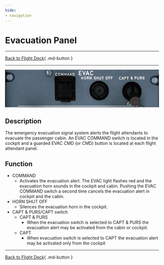 ```yaml
---
hide:
- navigation
---
```


# Evacuation Panel

---

[Back to Flight Deck](../index.md){ .md-button }

---

![Evacuation Panel](../../../assets/a32nx-briefing/overhead-panel/Evacuation.jpg "Evacuation Panel")

## Description

The emergency evacuation signal system alerts the flight attendants to evacuate the passenger cabin. An EVAC COMMAND switch is located in the cockpit and a guarded EVAC CMD (or CMD) button is located at each flight attendant panel.

## Function

- COMMAND
    - Activates the evacuation alert. The EVAC light flashes red and the evacuation horn sounds in the cockpit and cabin. Pushing the EVAC COMMAND switch a second time cancels the evacuation alert in cockpit and the cabin.
- HORN SHUT OFF
    - Silences the evacuation horn in the cockpit.
- CAPT & PURS/CAPT switch
    - CAPT & PURS
        - When the evacuation switch is selected to CAPT & PURS the evacuation alert may be activated from the cabin or cockpit.
    - CAPT
        - When evacuation switch is selected to CAPT the evacuation alert may be activated only from the cockpit

---

[Back to Flight Deck](../index.md){ .md-button }
